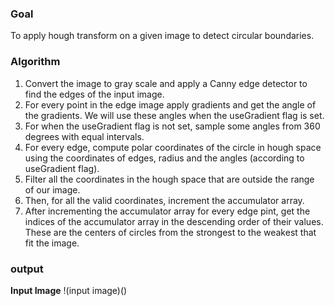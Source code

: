 ### Goal
To apply hough transform on a given image to detect circular boundaries.

### Algorithm
1. Convert the image to gray scale and apply a Canny edge detector to find the edges of the input image.
2. For every point in the edge image apply gradients and get the angle of the gradients. We will use these angles when the useGradient flag is set.
3. For when the useGradient flag is not set, sample some angles from 360 degrees with equal intervals.
4. For every edge, compute polar coordinates of the circle in hough space using the coordinates of edges, radius and the angles (according to useGradient flag).
5. Filter all the coordinates in the hough space that are outside the range of our image.
6. Then, for all the valid coordinates, increment the accumulator array.
7. After incrementing the accumulator array for every edge pint, get the indices of the accumulator array in the descending order of their values. These are the centers of circles from the strongest to the weakest that fit the image.

### output
**Input Image**
!(input image)()